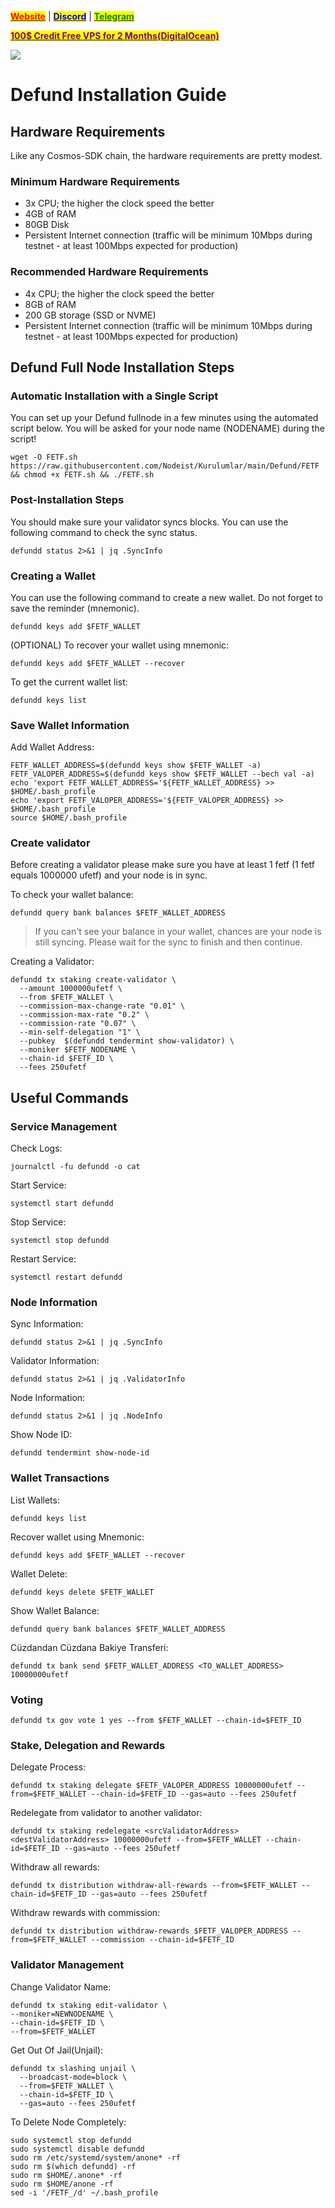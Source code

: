 &#x20;                                                       [<mark style="color:red;">**Website**</mark>](https://nodeist.net/) | [<mark style="color:blue;">**Discord**</mark>](https://discord.gg/ypx7mJ6Zzb) | [<mark style="color:green;">**Telegram**</mark>](https://t.me/noodeist)

&#x20;                                     [<mark style="color:purple;">**100$ Credit Free VPS for 2 Months(DigitalOcean)**</mark>](https://www.digitalocean.com/?refcode=410c988c8b3e&utm_campaign=Referral_Invite&utm_medium=Referral_Program&utm_source=badge)

![](https://i.hizliresim.com/4mmj0u4.png)


# Defund Installation Guide
## Hardware Requirements
Like any Cosmos-SDK chain, the hardware requirements are pretty modest.

### Minimum Hardware Requirements
  - 3x CPU; the higher the clock speed the better
  - 4GB of RAM
  - 80GB Disk
  - Persistent Internet connection (traffic will be minimum 10Mbps during testnet - at least 100Mbps expected for production)

### Recommended Hardware Requirements
  - 4x CPU; the higher the clock speed the better
  - 8GB of RAM
  - 200 GB storage (SSD or NVME)
  - Persistent Internet connection (traffic will be minimum 10Mbps during testnet - at least 100Mbps expected for production)

## Defund Full Node Installation Steps
### Automatic Installation with a Single Script
You can set up your Defund fullnode in a few minutes using the automated script below.
You will be asked for your node name (NODENAME) during the script!

```
wget -O FETF.sh https://raw.githubusercontent.com/Nodeist/Kurulumlar/main/Defund/FETF && chmod +x FETF.sh && ./FETF.sh
```

### Post-Installation Steps

You should make sure your validator syncs blocks.
You can use the following command to check the sync status.
```
defundd status 2>&1 | jq .SyncInfo
```

### Creating a Wallet
You can use the following command to create a new wallet. Do not forget to save the reminder (mnemonic).
```
defundd keys add $FETF_WALLET
```

(OPTIONAL) To recover your wallet using mnemonic:
```
defundd keys add $FETF_WALLET --recover
```

To get the current wallet list:
```
defundd keys list
```

### Save Wallet Information
Add Wallet Address:
```
FETF_WALLET_ADDRESS=$(defundd keys show $FETF_WALLET -a)
FETF_VALOPER_ADDRESS=$(defundd keys show $FETF_WALLET --bech val -a)
echo 'export FETF_WALLET_ADDRESS='${FETF_WALLET_ADDRESS} >> $HOME/.bash_profile
echo 'export FETF_VALOPER_ADDRESS='${FETF_VALOPER_ADDRESS} >> $HOME/.bash_profile
source $HOME/.bash_profile
```


### Create validator
Before creating a validator please make sure you have at least 1 fetf (1 fetf equals 1000000 ufetf) and your node is in sync.

To check your wallet balance:
```
defundd query bank balances $FETF_WALLET_ADDRESS
```
> If you can't see your balance in your wallet, chances are your node is still syncing. Please wait for the sync to finish and then continue.

Creating a Validator:
```
defundd tx staking create-validator \
  --amount 1000000ufetf \
  --from $FETF_WALLET \
  --commission-max-change-rate "0.01" \
  --commission-max-rate "0.2" \
  --commission-rate "0.07" \
  --min-self-delegation "1" \
  --pubkey  $(defundd tendermint show-validator) \
  --moniker $FETF_NODENAME \
  --chain-id $FETF_ID \
  --fees 250ufetf
```



## Useful Commands
### Service Management
Check Logs:
```
journalctl -fu defundd -o cat
```

Start Service:
```
systemctl start defundd
```

Stop Service:
```
systemctl stop defundd
```

Restart Service:
```
systemctl restart defundd
```

### Node Information
Sync Information:
```
defundd status 2>&1 | jq .SyncInfo
```

Validator Information:
```
defundd status 2>&1 | jq .ValidatorInfo
```

Node Information:
```
defundd status 2>&1 | jq .NodeInfo
```

Show Node ID:
```
defundd tendermint show-node-id
```

### Wallet Transactions
List Wallets:
```
defundd keys list
```

Recover wallet using Mnemonic:
```
defundd keys add $FETF_WALLET --recover
```

Wallet Delete:
```
defundd keys delete $FETF_WALLET
```

Show Wallet Balance:
```
defundd query bank balances $FETF_WALLET_ADDRESS
```

Cüzdandan Cüzdana Bakiye Transferi:
```
defundd tx bank send $FETF_WALLET_ADDRESS <TO_WALLET_ADDRESS> 10000000ufetf
```

### Voting
```
defundd tx gov vote 1 yes --from $FETF_WALLET --chain-id=$FETF_ID
```

### Stake, Delegation and Rewards
Delegate Process:
```
defundd tx staking delegate $FETF_VALOPER_ADDRESS 10000000ufetf --from=$FETF_WALLET --chain-id=$FETF_ID --gas=auto --fees 250ufetf
```

Redelegate from validator to another validator:
```
defundd tx staking redelegate <srcValidatorAddress> <destValidatorAddress> 10000000ufetf --from=$FETF_WALLET --chain-id=$FETF_ID --gas=auto --fees 250ufetf
```

Withdraw all rewards:
```
defundd tx distribution withdraw-all-rewards --from=$FETF_WALLET --chain-id=$FETF_ID --gas=auto --fees 250ufetf
```

Withdraw rewards with commission:
```
defundd tx distribution withdraw-rewards $FETF_VALOPER_ADDRESS --from=$FETF_WALLET --commission --chain-id=$FETF_ID
```

### Validator Management
Change Validator Name:
```
defundd tx staking edit-validator \
--moniker=NEWNODENAME \
--chain-id=$FETF_ID \
--from=$FETF_WALLET
```

Get Out Of Jail(Unjail): 
```
defundd tx slashing unjail \
  --broadcast-mode=block \
  --from=$FETF_WALLET \
  --chain-id=$FETF_ID \
  --gas=auto --fees 250ufetf
```

To Delete Node Completely:
```
sudo systemctl stop defundd
sudo systemctl disable defundd
sudo rm /etc/systemd/system/anone* -rf
sudo rm $(which defundd) -rf
sudo rm $HOME/.anone* -rf
sudo rm $HOME/anone -rf
sed -i '/FETF_/d' ~/.bash_profile
```
  
